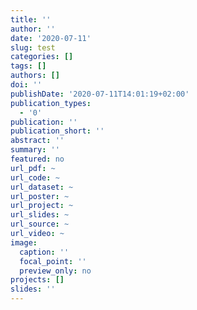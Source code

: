 ```yaml
---
title: ''
author: ''
date: '2020-07-11'
slug: test
categories: []
tags: []
authors: []
doi: ''
publishDate: '2020-07-11T14:01:19+02:00'
publication_types:
  - '0'
publication: ''
publication_short: ''
abstract: ''
summary: ''
featured: no
url_pdf: ~
url_code: ~
url_dataset: ~
url_poster: ~
url_project: ~
url_slides: ~
url_source: ~
url_video: ~
image:
  caption: ''
  focal_point: ''
  preview_only: no
projects: []
slides: ''
---
```

